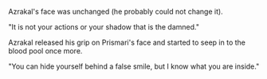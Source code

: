 Azrakal's face was unchanged (he probably could not change it).

"It is not your actions or your shadow that is the damned."

Azrakal released his grip on Prismari's face and started to seep in to the blood pool once more.

"You can hide yourself behind a false smile, but I know what you are inside."